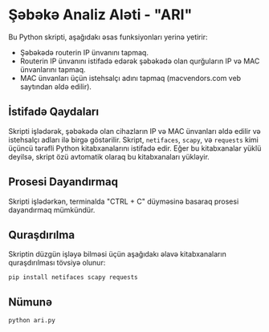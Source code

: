 <!-- Şəbəkə Analiz Aləti ARI -->

<h1>Şəbəkə Analiz Aləti  - "ARI" </h1>

<p>Bu Python skripti, aşağıdakı əsas funksiyonları yerinə yetirir:</p>

<ul>
  <li>Şəbəkədə routerin IP ünvanını tapmaq.</li>
  <li>Routerin IP ünvanını istifadə edərək şəbəkədə olan qurğuların IP və MAC ünvanlarını tapmaq.</li>
  <li>MAC ünvanları üçün istehsalçı adını tapmaq (macvendors.com veb saytından əldə edilir).</li>
</ul>

<h2>İstifadə Qaydaları</h2>

<p>Skripti işlədərək, şəbəkədə olan cihazların IP və MAC ünvanları əldə edilir və istehsalçı adları ilə birgə göstərilir. Skript, <code>netifaces</code>, <code>scapy</code>, və <code>requests</code> kimi üçüncü tərəfli Python kitabxanalarını istifadə edir. Eğer bu kitabxanalar yüklü deyilsə, skript özü avtomatik olaraq bu kitabxanaları yükləyir.</p>

<h2>Prosesi Dayandırmaq</h2>

<p>Skripti işlədərkən, terminalda "CTRL + C" düyməsinə basaraq prosesi dayandırmaq mümkündür.</p>

<h2>Quraşdırılma</h2>

<p>Skriptin düzgün işləyə bilməsi üçün aşağıdakı əlavə kitabxanaların quraşdırılması tövsiyə olunur:</p>

<pre><code>pip install netifaces scapy requests</code></pre>

<h2>Nümunə</h2>

<pre><code>python ari.py</code></pre>
